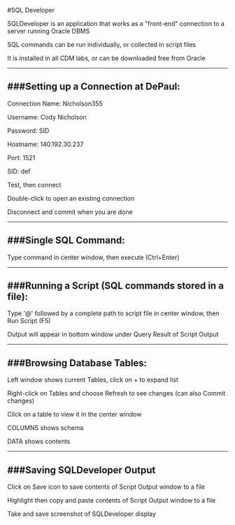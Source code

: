 #SQL Developer

SQLDeveloper is an application that works as a "front-end" connection to a server running Oracle DBMS


SQL commands can be run individually, or collected in script files


It is installed in all CDM labs, or can be downloaded free from Oracle

***

###Setting up a Connection at DePaul:
-

Connection Name: Nicholson355

Username: Cody Nicholson

Password: SID

Hostname: 140.192.30.237

Port: 1521

SID: def

Test, then connect

Double-click to open an existing connection

Disconnect and commit when you are done


***

###Single SQL Command:
-

Type command in center window, then execute (Ctrl+Enter)

***

###Running a Script (SQL commands stored in a file):
-

Type '@' followed by a complete path to script file in center window, then Run Script (F5)

Output will appear in bottom window under Query Result of Script Output

***

###Browsing Database Tables:
-

Left window shows current Tables, click on + to expand list

Right-click on Tables and choose Refresh to see changes (can also Commit changes)

Click on a table to view it in the center window

COLUMNS shows schema

DATA shows contents

***

###Saving SQLDeveloper Output
-

Click on Save icon to save contents of Script Output window to a file

Highlight then copy and paste contents of Script Output window to a file

Take and save screenshot of SQLDeveloper display